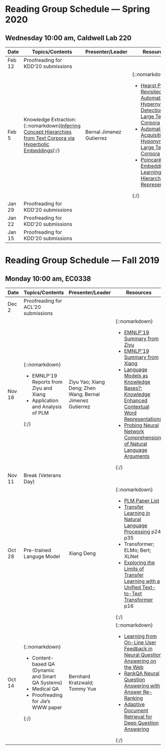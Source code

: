 # Reading Group Schedule — Spring 2020
## Wednesday 10:00 am, Caldwell Lab 220

|Date|Topics/Contents|Presenter/Leader|Resources|
|----|---------------|----------------|---------|
|Feb 12| Proofreading for KDD’20 submissions|||
|Feb 5| Knowledge Extraction: {::nomarkdown}<a href=“https://arxiv.org/pdf/1902.00913.pdf”>Inferring Concept Hierarchies from Text Corpora via Hyperbolic Embeddings</a>{:/}| Bernal Jimenez Gutierrez |{::nomarkdown}<ul><li><a href=“https://www.aclweb.org/anthology/P18-2057.pdf”>Hearst Patterns Revisited: Automatic Hypernym Detection from Large Text Corpora</a></li><li><a href=“https://www.aclweb.org/anthology/C92-2082.pdf”>Automatic Acquisition of Hyponyms from Large Text Corpora</a></li><li><a href=“https://papers.nips.cc/paper/7213-poincare-embeddings-for-learning-hierarchical-representations.pdf”>Poincaré Embeddings for Learning Hierarchical Representations</a></li></ul>{:/}|
|Jan 29| Proofreading for KDD’20 submissions|||
|Jan 22| Proofreading for KDD’20 submissions|||
|Jan 15| Proofreading for KDD’20 submissions|||



# Reading Group Schedule — Fall 2019
## Monday 10:00 am, EC0338
  
|Date|Topics/Contents|Presenter/Leader|Resources|
|----|---------------|----------------|---------|
|Dec 2| Proofreading for ACL’20 submissions|||
|Nov 18 |{::nomarkdown}<ul><li>EMNLP'19 Reports from Ziyu and Xiang</li> <li>Application and Analysis of PLM</li></ul>{:/}|Ziyu Yao; Xiang Deng; Zhen Wang; Bernal Jimenez Gutierrez|{::nomarkdown}<ul><li><a href="https://docs.google.com/document/d/1fQTLvu83t4wqjG2BB6nWpOXNuXpdN0-o_gjM_kVbTZ4/edit?usp=sharing">EMNLP'19 Summary from Ziyu</a></li><li><a href="https://docs.google.com/document/d/1zgMATmqc3orWzXDvS0_NazvVQbcHcHV3hm9MLThIX28/edit?usp=sharing">EMNLP'19 Summary from Xiang</a></li><li><a href="https://www.aclweb.org/anthology/D19-1250.pdf">Language Models as Knowledge Bases?</a>; <a href="https://www.aclweb.org/anthology/D19-1005.pdf">Knowledge Enhanced Contextual Word Representations</a></li><li><a href="https://www.aclweb.org/anthology/P19-1459.pdf">Probing Neural Network Comprehension of Natural Language Arguments</a></li></ul>{:/}|
|Nov 11 |Break (Veterans Day)|||
|Oct 28 |Pre-trained Languge Model|Xiang Deng|{::nomarkdown}<ul><li><a href="https://github.com/thunlp/PLMpapers">PLM Paper List</a></li><li><a href="https://docs.google.com/presentation/d/1fIhGikFPnb7G5kr58OvYC3GN4io7MznnM0aAgadvJfc/edit#slide=id.g5888218f39_177_4">Transfer Learning in Natural Language Processing</a> p24 p35</li><li>Transformer; ELMo; Bert; XLNet</li><li><a href="https://arxiv.org/pdf/1910.10683.pdf">Exploring the Limits of Transfer Learning with a Unified Text-to-Text Transformer</a> p16</li></ul>{:/}|
|Oct 14|{::nomarkdown}<ul><li>Content-based QA (Dynamic and Smart QA Systems)</li><li>Medical QA</li><li>Proofreading for Jie’s WWW paper</li></ul>{:/}|Bernhard Kratzwald; Tommy Yue|{::nomarkdown}<ul><li><a href="https://bernhard2202.github.io/pdfs/Kratzwald_WWW_2019_Paper.pdf">Learning from On-Line User Feedback in Neural Question Answering on the Web</a></li><li><a href="https://bernhard2202.github.io/pdfs/Kratzwald_ACL2019_Paper.pdf">RankQA Neural Question Answering with Answer Re-Ranking</a></li><li><a href="https://arxiv.org/pdf/1808.06528.pdf">Adaptive Document Retrieval for Deep Question Answering</a></li></ul>{:/}|




